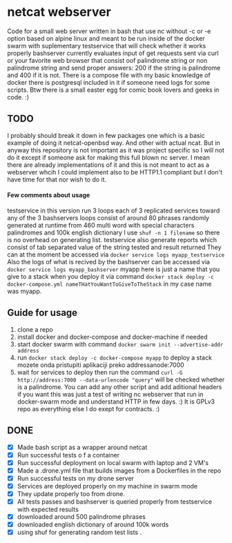 # netcat webserver
Code for a small web server written in bash that use nc without -c or -e option based on alpine linux and meant to be run inside of the docker swarm with suplementary testservice that will check whether it works properly
bashserver currently evaluates input of get requests sent via curl or your favorite web browser that consist oof palindrome string or non palindrome string and send proper answers: 200 if the string is palindrome and 400 if it is not.
There is a compose file with my basic knowledge of docker there is postgresql included in it if someone need logs for some scripts. Btw there is a small easter egg for comic book lovers and geeks in code. :)

## TODO
I probably should break it down in few packages one which is
a basic example of doing it netcat-openbsd way. And other with actual ncat. But in anyway this repository is not important as it was project specific so I will not do it except if someone ask for making this full blown nc server.
I mean there are already implementations of it and this is not meant to act as a webserver whcih I could implement also to be HTTP1.1 compliant but I don't have time for that nor wish to do it.

#### Few comments about usage
testservice in this version run 3 loops each of 3 replicated services toward any of the 3 bashservers
loops consist of around 80 phrases randomly generated at runtime from 460 multi word with special characters
palindromes and 100k english dictionary I use `shuf -n 1 filename` so there is no overhead on generating list.
testservice also generate reports which consist of tab separated value of the string tested and result returned
They can at the moment be accessed via `docker service logs myapp_testservice`
Also the logs of what is recived by the bashserver can be accessed via `docker service logs myapp_bashserver` myapp here is just a name that you give to a stack when you deploy it via command `docker stack deploy -c docker-compose.yml nameTHatYouWantToGiveToTheStack` in my case name was myapp.

## Guide for usage
1. clone a repo
2. install docker and docker-compose and docker-machine if needed
3. start docker swarm with command `docker swarm init --advertise-addr address`
4. run `docker stack deploy -c docker-compose myapp` to deploy a stack mozete onda pristupiti aplikaciji preko addressanode:7000
5. wait for services to deploy then run the command `curl -G http://address:7000 --data-urlencode "query"` will be checked whether is a palindrome. You can add any other script and add aditional headers if you want this was just a test of writing nc webserver that run in docker-swarm mode and understand HTTP in few days. :) It is GPLv3 repo as everything else I do exept for contracts. :)

## DONE
- [x] Made bash script as a wrapper around netcat
- [x] Run successful tests o f a container
- [x] Run successful deployment on local swarm with laptop and 2 VM's
- [x] Made a .drone.yml file that builds images from a Dockerfiles in the repo
- [x] Run successful tests on my drone server
- [x] Services are deployed properly on my machine in swarm mode
- [x] They update properly too from drone.
- [x] All tests passes and bashserver is queried properly from testservice with expected results
- [x] downloaded around 500 palindrome phrases
- [x] downloaded english dictionary of around 100k words
- [x] using shuf for generating random test lists
.

